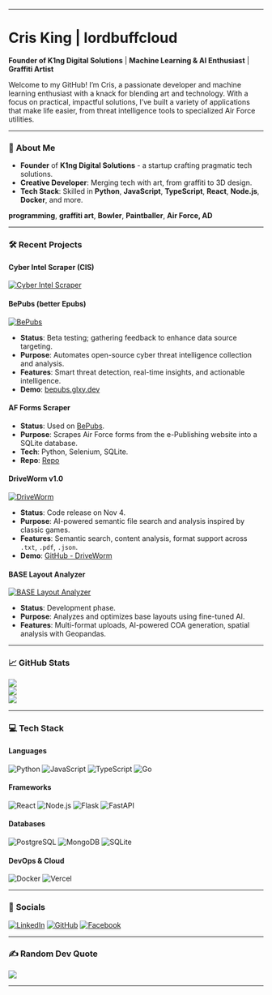 
---

# **Cris King | lordbuffcloud**

**Founder of K1ng Digital Solutions** | **Machine Learning & AI Enthusiast** | **Graffiti Artist**

Welcome to my GitHub! I’m Cris, a passionate developer and machine learning enthusiast with a knack for blending art and technology. With a focus on practical, impactful solutions, I’ve built a variety of applications that make life easier, from threat intelligence tools to specialized Air Force utilities. 

---

### 🚀 **About Me**
- **Founder** of **K1ng Digital Solutions** - a startup crafting pragmatic tech solutions.
- **Creative Developer**: Merging tech with art, from graffiti to 3D design.
- **Tech Stack**: Skilled in **Python**, **JavaScript**, **TypeScript**, **React**, **Node.js**, **Docker**, and more.

**programming**, **graffiti art**, **Bowler**, **Paintballer**, **Air Force, AD** 

---

### 🛠️ **Recent Projects**

#### **Cyber Intel Scraper (CIS)**
[![Cyber Intel Scraper](https://glxy.dev/cis.png)](https://cis.glxy.dev)

#### **BePubs (better Epubs)**
[![BePubs](https://glxy.dev/bepubs.png)](https://bepubs.glxy.dev)

- **Status**: Beta testing; gathering feedback to enhance data source targeting.
- **Purpose**: Automates open-source cyber threat intelligence collection and analysis.
- **Features**: Smart threat detection, real-time insights, and actionable intelligence.
- **Demo**: [bepubs.glxy.dev](https://bepubs.glxy.dev)

#### **AF Forms Scraper**
- **Status**: Used on [BePubs](https://bepubs.glxy.dev).
- **Purpose**: Scrapes Air Force forms from the e-Publishing website into a SQLite database.
- **Tech**: Python, Selenium, SQLite.
- **Repo**: [Repo](https://github.com/lordbuffcloud/af_forms_scraper)

#### **DriveWorm v1.0**
[![DriveWorm](https://glxy.dev/driveworm.png)](https://github.com/lordbuffcloud/DriveWorm)

- **Status**: Code release on Nov 4.
- **Purpose**: AI-powered semantic file search and analysis inspired by classic games.
- **Features**: Semantic search, content analysis, format support across `.txt`, `.pdf`, `.json`.
- **Demo**: [GitHub - DriveWorm](https://github.com/lordbuffcloud/DriveWorm)

#### **BASE Layout Analyzer**
[![BASE Layout Analyzer](https://glxy.dev/base.png)](https://github.com/lordbuffcloud/BASE)

- **Status**: Development phase.
- **Purpose**: Analyzes and optimizes base layouts using fine-tuned AI.
- **Features**: Multi-format uploads, AI-powered COA generation, spatial analysis with Geopandas.

---

### 📈 **GitHub Stats**
![](https://github-readme-stats.vercel.app/api?username=lordbuffcloud&theme=dark&hide_border=false&include_all_commits=false&count_private=false)<br/>
![](https://github-readme-streak-stats.herokuapp.com/?user=lordbuffcloud&theme=dark&hide_border=false)<br/>
![](https://github-readme-stats.vercel.app/api/top-langs/?username=lordbuffcloud&theme=dark&hide_border=false&include_all_commits=false&count_private=false&layout=compact)

---

### 💻 **Tech Stack**
#### Languages
![Python](https://img.shields.io/badge/Python-%233776AB.svg?style=for-the-badge&logo=python&logoColor=white)
![JavaScript](https://img.shields.io/badge/JavaScript-%23F7DF1E.svg?style=for-the-badge&logo=javascript&logoColor=black)
![TypeScript](https://img.shields.io/badge/TypeScript-%23007ACC.svg?style=for-the-badge&logo=typescript&logoColor=white)
![Go](https://img.shields.io/badge/Go-%2300ADD8.svg?style=for-the-badge&logo=go&logoColor=white)

#### Frameworks
![React](https://img.shields.io/badge/React-%2320232A.svg?style=for-the-badge&logo=react&logoColor=%2361DAFB)
![Node.js](https://img.shields.io/badge/Node.js-%23339933.svg?style=for-the-badge&logo=nodedotjs&logoColor=white)
![Flask](https://img.shields.io/badge/Flask-%23000000.svg?style=for-the-badge&logo=flask&logoColor=white)
![FastAPI](https://img.shields.io/badge/FastAPI-%2300C7B7.svg?style=for-the-badge&logo=fastapi&logoColor=white)

#### Databases
![PostgreSQL](https://img.shields.io/badge/PostgreSQL-%23316192.svg?style=for-the-badge&logo=postgresql&logoColor=white)
![MongoDB](https://img.shields.io/badge/MongoDB-%2347A248.svg?style=for-the-badge&logo=mongodb&logoColor=white)
![SQLite](https://img.shields.io/badge/SQLite-%2307405E.svg?style=for-the-badge&logo=sqlite&logoColor=white)

#### DevOps & Cloud
![Docker](https://img.shields.io/badge/Docker-%230db7ed.svg?style=for-the-badge&logo=docker&logoColor=white)
![Vercel](https://img.shields.io/badge/Vercel-%23000000.svg?style=for-the-badge&logo=vercel&logoColor=white)

---

### 🔗 **Socials**
[![LinkedIn](https://img.shields.io/badge/LinkedIn-%230077B5.svg?style=flat&logo=linkedin&logoColor=white)](https://linkedin.com/in/cristopher-king-baa981272) 
[![GitHub](https://img.shields.io/badge/GitHub-%23121011.svg?style=flat&logo=github&logoColor=white)](https://github.com/lordbuffcloud) 
[![Facebook](https://img.shields.io/badge/Facebook-%231877F2.svg?style=flat&logo=facebook&logoColor=white)](https://facebook.com/occultmystagogue) 

---

### ✍️ **Random Dev Quote**
![](https://quotes-github-readme.vercel.app/api?type=horizontal&theme=merko)

---

